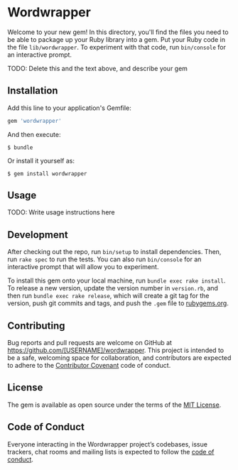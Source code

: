 # Wordwrapper

Welcome to your new gem! In this directory, you'll find the files you need to be able to package up your Ruby library into a gem. Put your Ruby code in the file `lib/wordwrapper`. To experiment with that code, run `bin/console` for an interactive prompt.

TODO: Delete this and the text above, and describe your gem

## Installation

Add this line to your application's Gemfile:

```ruby
gem 'wordwrapper'
```

And then execute:

    $ bundle

Or install it yourself as:

    $ gem install wordwrapper

## Usage

TODO: Write usage instructions here

## Development

After checking out the repo, run `bin/setup` to install dependencies. Then, run `rake spec` to run the tests. You can also run `bin/console` for an interactive prompt that will allow you to experiment.

To install this gem onto your local machine, run `bundle exec rake install`. To release a new version, update the version number in `version.rb`, and then run `bundle exec rake release`, which will create a git tag for the version, push git commits and tags, and push the `.gem` file to [rubygems.org](https://rubygems.org).

## Contributing

Bug reports and pull requests are welcome on GitHub at https://github.com/[USERNAME]/wordwrapper. This project is intended to be a safe, welcoming space for collaboration, and contributors are expected to adhere to the [Contributor Covenant](http://contributor-covenant.org) code of conduct.

## License

The gem is available as open source under the terms of the [MIT License](https://opensource.org/licenses/MIT).

## Code of Conduct

Everyone interacting in the Wordwrapper project’s codebases, issue trackers, chat rooms and mailing lists is expected to follow the [code of conduct](https://github.com/[USERNAME]/wordwrapper/blob/master/CODE_OF_CONDUCT.md).

